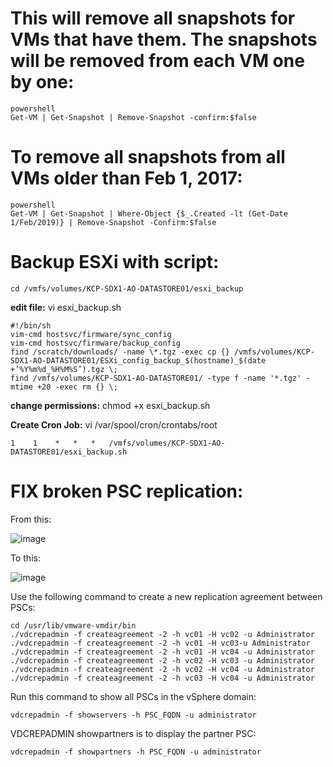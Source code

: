# This will remove all snapshots for VMs that have them. The snapshots will be removed from each VM one by one:
```
powershell
Get-VM | Get-Snapshot | Remove-Snapshot -confirm:$false
```

# To remove all snapshots from all VMs older than Feb 1, 2017:
```
powershell
Get-VM | Get-Snapshot | Where-Object {$_.Created -lt (Get-Date 1/Feb/2019)} | Remove-Snapshot -Confirm:$false
```

# Backup ESXi with script:
```
cd /vmfs/volumes/KCP-SDX1-AO-DATASTORE01/esxi_backup
```
**edit file:**  vi esxi_backup.sh

```
#!/bin/sh
vim-cmd hostsvc/firmware/sync_config
vim-cmd hostsvc/firmware/backup_config
find /scratch/downloads/ -name \*.tgz -exec cp {} /vmfs/volumes/KCP-SDX1-AO-DATASTORE01/ESXi_config_backup_$(hostname)_$(date +’%Y%m%d_%H%M%S’).tgz \;
find /vmfs/volumes/KCP-SDX1-AO-DATASTORE01/ -type f -name '*.tgz' -mtime +20 -exec rm {} \;
```

**change permissions:**  chmod +x esxi_backup.sh

**Create Cron Job:** vi /var/spool/cron/crontabs/root

```
1    1    *   *   *   /vmfs/volumes/KCP-SDX1-AO-DATASTORE01/esxi_backup.sh
```
# FIX broken PSC replication:
From this:

![image](https://user-images.githubusercontent.com/44606412/187523956-9069cc8a-ac33-43bf-ac6e-392d769b1aac.png)


To this:

![image](https://user-images.githubusercontent.com/44606412/187520586-7a4c0056-194d-46f8-bf56-ce341086578e.png)

Use the following command to create a new replication agreement between PSCs:

```
cd /usr/lib/vmware-vmdir/bin
./vdcrepadmin -f createagreement -2 -h vc01 -H vc02 -u Administrator
./vdcrepadmin -f createagreement -2 -h vc01 -H vc03-u Administrator
./vdcrepadmin -f createagreement -2 -h vc01 -H vc04 -u Administrator
./vdcrepadmin -f createagreement -2 -h vc02 -H vc03 -u Administrator
./vdcrepadmin -f createagreement -2 -h vc02 -H vc04 -u Administrator
./vdcrepadmin -f createagreement -2 -h vc03 -H vc04 -u Administrator
```
Run this command to show all PSCs in the vSphere domain:
```
vdcrepadmin -f showservers -h PSC_FQDN -u administrator
```

VDCREPADMIN showpartners is to display the partner PSC:

```
vdcrepadmin -f showpartners -h PSC_FQDN -u administrator
```
